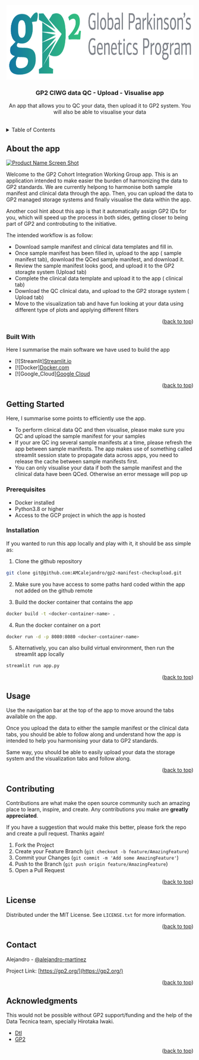 <a name="readme-top"></a>

<!-- PROJECT SHIELDS -->
<!--
*** I'm using markdown "reference style" links for readability.
*** Reference links are enclosed in brackets [ ] instead of parentheses ( ).
*** See the bottom of this document for the declaration of the reference variables
*** for contributors-url, forks-url, etc. This is an optional, concise syntax you may use.
*** https://www.markdownguide.org/basic-syntax/#reference-style-links
-->

<!-- PROJECT LOGO -->
<br />
<div align="center">
  <a href="https://github.com/AMCalejandro/gp2-manifest-checkupload/tree/main/">
    <img src="apps/img/GP2_logo_color.png" alt="Logo" width="600" height="200">
  </a>

  <h3 align="center">GP2 CIWG data QC - Upload - Visualise app</h3>

  <p align="center">
    An app that allows you to QC your data, then upload it to GP2 system. You will also be able to visualise your data
    <br />
    <br />
  </p>
</div>



<!-- TABLE OF CONTENTS -->
<details>
  <summary>Table of Contents</summary>
  <ol>
    <li>
      <a href="#about-the-app">About the app</a>
      <ul>
        <li><a href="#built-with">Built With</a></li>
      </ul>
    </li>
    <li>
      <a href="#getting-started">Getting Started</a>
      <ul>
        <li><a href="#prerequisites">Prerequisites</a></li>
        <li><a href="#installation">Installation</a></li>
      </ul>
    </li>
    <li><a href="#usage">Usage</a></li>
    <li><a href="#contact">Contact</a></li>
    <li><a href="#acknowledgments">Acknowledgments</a></li>
  </ol>
</details>


<!-- ABOUT THE PROJECT -->
## About the app

[![Product Name Screen Shot][product-screenshot]](product-screenshot)

Welcome to the GP2 Cohort Integration Working Group app. This is an application intended to make easier the burden of harmonizing the data to GP2 standards. We are currently helpong to harmonise both sample manifest and clinical data through the app. Then, you can upload the data to GP2 managed storage systems and finally visualise the data within the app.

Another cool hint about this app is that it automatically assign GP2 IDs for you, which will speed up the process in both sides, getting closer to being part of GP2 and controbuting to the initiative.

The intended workflow is as follow:
* Download sample manifest and clinical data templates and fill in.
* Once sample manifest has been filled in, upload to the app ( sample manifest tab), download the QCed sample manifest, and download it.
* Review the sample manifest looks good, and upload it to the GP2 storagte system (Upload tab)
* Complete the clinical data template and upload it to the app ( clinical tab)
* Download the QC clinical data, and upload to the GP2 storage system ( Upload tab)
* Move to the visualization tab and have fun looking at your data using different type of plots and applying different filters

<p align="right">(<a href="#readme-top">back to top</a>)</p>



### Built With

Here I summarise the main software we have used to build the app

* [![Streamlit][Streamlit.io][st-url]
* [![Docker][Docker.com][docker-url]
* [![Google_Cloud][Google Cloud][google-url]


<p align="right">(<a href="#readme-top">back to top</a>)</p>


<!-- GETTING STARTED -->
## Getting Started

Here, I summarise some points to efficiently use the app.
* To perform clinical data QC and then visualise, please make sure you QC and upload the sample manifest for your samples
* If your are QC ing several sample manifests at a time, please refresh the app between sample manifests. The  app makes use of something called streamlit session state to propagate data across apps, you need to release the cache between sample manifests first.
* You can only visualise your data if both the sample manifest and the clinical data have been QCed. Otherwise an error message will pop up


### Prerequisites

* Docker installed
* Python3.8 or higher
* Access to the GCP project in which the app is hosted


### Installation 

If you wanted to run this app locally and play with it, it should be ass simple as:

1. Clone the github repository

```bash
git clone git@github.com:AMCalejandro/gp2-manifest-checkupload.git
```

2. Make sure you have access to some paths hard coded within the app not added on the github remote

3. Build the docker container that contains the app

```bash
docker build -t <docker-container-name> .
```

4. Run the docker container on a port

```bash
docker run -d -p 8080:8080 <docker-container-name>
```

5. Alternatively, you can also build virtual environment, then run the streamlit app locally

```bash
streamlit run app.py

```




<p align="right">(<a href="#readme-top">back to top</a>)</p>



<!-- USAGE EXAMPLES -->
## Usage

Use the navigation bar at the top of the app to move around the tabs available on the app. 

Once you upload the data to either the sample manifest or the clinical data tabs, you should be able to follow along and understand how the app is intended to help you harmonising your data to GP2 standards.

Same way, you should be able to easily upload your data the storage system and the visualization tabs and follow along.


<p align="right">(<a href="#readme-top">back to top</a>)</p>



<!-- CONTRIBUTING -->
## Contributing

Contributions are what make the open source community such an amazing place to learn, inspire, and create. Any contributions you make are **greatly appreciated**.

If you have a suggestion that would make this better, please fork the repo and create a pull request.
Thanks again!

1. Fork the Project
2. Create your Feature Branch (`git checkout -b feature/AmazingFeature`)
3. Commit your Changes (`git commit -m 'Add some AmazingFeature'`)
4. Push to the Branch (`git push origin feature/AmazingFeature`)
5. Open a Pull Request

<p align="right">(<a href="#readme-top">back to top</a>)</p>



<!-- LICENSE -->
## License

Distributed under the MIT License. See `LICENSE.txt` for more information.

<p align="right">(<a href="#readme-top">back to top</a>)</p>



<!-- CONTACT -->
## Contact

Alejandro - [@alejandro-martinez](linkedin.com/in/alejandro-martinez-ba484818a)

Project Link: [https://gp2.org/](https://gp2.org/)

<p align="right">(<a href="#readme-top">back to top</a>)</p>



<!-- ACKNOWLEDGMENTS -->
## Acknowledgments

This would not be possible without GP2 support/funding and the help of the Data Tecnica team, specially Hirotaka Iwaki. 
* [DtI](https://www.datatecnica.com/)
* [GP2](https://gp2.org/)

<p align="right">(<a href="#readme-top">back to top</a>)</p>



<!-- MARKDOWN LINKS & IMAGES -->
<!-- https://www.markdownguide.org/basic-syntax/#reference-style-links -->
[product-screenshot]: https://drive.google.com/file/d/1QuqhPFw0YurhFm7O30EthhvXrF8EfX9L/view?usp=drive_link
[st-url]: https://streamlit.io/
[docker-url]: https://www.docker.com/
[google-url]: https://cloud.google.com/?hl=en
